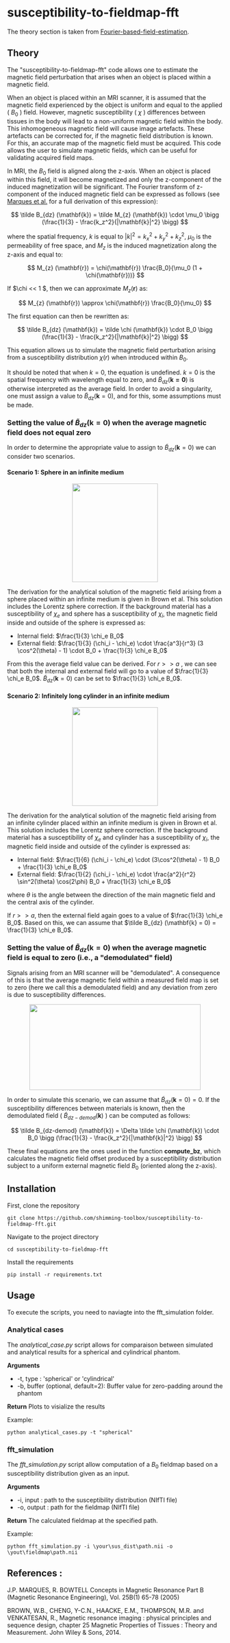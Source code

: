 # susceptibility-to-fieldmap-fft

The theory section is taken from [Fourier-based-field-estimation](https://github.com/evaalonsoortiz/Fourier-based-field-estimation).


## Theory 

The "susceptibility-to-fieldmap-fft" code allows one to estimate the magnetic field perturbation that arises when an object is placed within a magnetic field.

When an object is placed within an MRI scanner, it is assumed that the magnetic field experienced by the object is uniform and equal to the applied ( $B_0$ ) field. However, magnetic susceptibility ( $\chi$ ) differences between tissues in the body will lead to a non-uniform magnetic field within the body. This inhomogeneous magnetic field will cause image artefacts. These artefacts can be corrected for, if the magnetic field distribution is known. For this, an accurate map of the magnetic field must be acquired. This code allows the user to simulate magnetic fields, which can be useful for validating acquired field maps. 

In MRI, the $B_0$ field is aligned along the z-axis. When an object is placed within this field, it will become magnetized and only the z-component of the induced magnetization will be significant. The Fourier transform of z-component of the induced magnetic field can be expressed as follows (see [Marques et al.](https://onlinelibrary.wiley.com/doi/10.1002/cmr.b.20034) for a full derivation of this expression):

$$ \tilde B_{dz} (\mathbf{k}) = \tilde M_{z} (\mathbf{k}) \cdot \mu_0 \bigg (\frac{1}{3} - \frac{k_z^2}{|\mathbf{k}|^2} \bigg) $$ 

where the spatial frequency, $k$ is equal to $|k|^2=k_x^2+k_y^2+k_z^2$, $\mu_0$ is the permeability of free space, and $M_z$ is the induced magnetization along the z-axis and equal to:

$$ M_{z} (\mathbf{r}) = \chi(\mathbf{r}) \frac{B_0}{\mu_0 (1 + \chi(\mathbf{r}))} $$ 

If $\chi << 1 $, then we can approximate $M_{z} (\mathbf{r})$ as:

$$ M_{z} (\mathbf{r}) \approx \chi(\mathbf{r}) \frac{B_0}{\mu_0} $$

The first equation can then be rewritten as:

$$ \tilde B_{dz} (\mathbf{k}) = \tilde \chi (\mathbf{k}) \cdot B_0 \bigg (\frac{1}{3} - \frac{k_z^2}{|\mathbf{k}|^2} \bigg) $$

This equation allows us to simulate the magnetic field perturbation arising from a susceptibility distribution $\chi(r)$ when introduced within $B_0$. 

It should be noted that when $k=0$, the equation is undefined. $k=0$ is the spatial frequency with wavelength equal to zero, and $\tilde B_{dz} (\mathbf{k = 0})$ is otherwise interpreted as the average field. In order to avoid a singularity, one must assign a value to $\tilde B_{dz} (\mathbf{k} = 0)$, and for this, some assumptions must be made. 

### Setting the value of $\tilde B_{dz} (\mathbf{k} = 0)$ when the average magnetic field does not equal zero

In order to determine the appropriate value to assign to  $\tilde B_{dz} (\mathbf{k} = 0)$ we can consider two scenarios. 

#### Scenario 1: Sphere in an infinite medium

<p align="center">
<img src="https://user-images.githubusercontent.com/112189990/194596500-c4b6450d-8d6e-41f8-a768-fbed345f261e.png" width="200" height="230">
</p>

The derivation for the analytical solution of the magnetic field arising from a sphere placed within an infinite medium is given in Brown et al. This solution includes the Lorentz sphere correction. If the background material has a susceptibility of $\chi_e$ and sphere has a susceptibility of $\chi_i$, the magnetic field inside and outside of the sphere is expressed as:

- Internal field: $\frac{1}{3} \chi_e B_0$
- External field: $\frac{1}{3} (\chi_i - \chi_e) \cdot \frac{a^3}{r^3} (3 \cos^2(\theta) - 1) \cdot B_0 + \frac{1}{3} \chi_e B_0$

From this the average field value can be derived. For $r >> a$ , we can see that both the internal and external field will go to a value of $\frac{1}{3} \chi_e B_0$. $\tilde B_{dz} (\mathbf{k} = 0)$ can be set to $\frac{1}{3} \chi_e B_0$.

#### Scenario 2: Infinitely long cylinder in an infinite medium
<p align="center">
<img src="https://user-images.githubusercontent.com/112189990/194596320-76b668d3-5dbd-42f7-881e-e43b82f3653c.png" width="200" height="230">
</p>

The derivation for the analytical solution of the magnetic field arising from an infinite cylinder placed within an infinite medium is given in Brown et al. This solution includes the Lorentz sphere correction. If the background material has a susceptibility of $\chi_e$ and cylinder has a susceptibility of $\chi_i$, the magnetic field inside and outside of the cylinder is expressed as:

- Internal field: $\frac{1}{6} (\chi_i - \chi_e) \cdot (3\cos^2(\theta) - 1) B_0 + \frac{1}{3} \chi_e B_0$
- External field: $\frac{1}{2} (\chi_i - \chi_e) \cdot \frac{a^2}{r^2} \sin^2(\theta) \cos(2\phi) B_0 + \frac{1}{3} \chi_e B_0$

where $\theta$ is the angle between the direction of the main magnetic field and the central axis of the cylinder.

If $r>>a$, then the external field again goes to a value of $\frac{1}{3} \chi_e B_0$. Based on this, we can assume that  $\tilde B_{dz} (\mathbf{k} = 0) = \frac{1}{3} \chi_e B_0$.

### Setting the value of $\tilde B_{dz} (\mathbf{k} = 0)$ when the average magnetic field is equal to zero (i.e., a "demodulated" field)

Signals arising from an MRI scanner will be "demodulated". A consequence of this is that the average magnetic field within a measured field map is set to zero (here we call this a demodulated field) and any deviation from zero is due to susceptibility differences. 

<p align="center">
<img src="https://user-images.githubusercontent.com/112189990/206759060-6093c10d-b072-41ee-beb1-2eae9d184932.png" width="400" height="200">
</p>

In order to simulate this scenario, we can assume that $\tilde B_{dz} (\mathbf{k} = 0) = 0$. If the susceptibility differences between materials is known, then the demodulated field ( $\tilde B_{dz-demod} (\mathbf{k})$ ) can be computed as follows:

$$ \tilde B_{dz-demod} (\mathbf{k}) =  \Delta \tilde \chi (\mathbf{k}) \cdot B_0 \bigg (\frac{1}{3} - \frac{k_z^2}{|\mathbf{k}|^2} \bigg) $$


These final equations are the ones used in the function **compute_bz**, which calculates the magnetic field offset produced by a susceptibility distribution subject to a uniform external magnetic field $B_0$ (oriented along the z-axis).

## Installation 

First, clone the repository

```
git clone https://github.com/shimming-toolbox/susceptibility-to-fieldmap-fft.git
```

Navigate to the project directory

```
cd susceptibility-to-fieldmap-fft
```

Install the requirements

```
pip install -r requirements.txt
```

## Usage
To execute the scripts, you need to naviagte into the fft_simulation folder.

### Analytical cases

The _analytical_case.py_ script allows for comparaison between simulated and analytical results for a spherical and cylindrical phantom. 

**Arguments** 
- -t, type : 'spherical' or 'cylindrical'
- -b, buffer (optional, default=2): Buffer value for zero-padding around the phantom

**Return** 
Plots to visialize the results

Example:
```
python analytical_cases.py -t "spherical"
```


### fft_simulation

The _fft_simulation.py_ script allow computation of a $B_0$ fieldmap based on a susceptibility distribution given as an input.

**Arguments** 
- -i, input : path to the susceptibility distribution (NIfTI file)
- -o, output : path for the fieldmap (NIfTI file)

**Return** 
The calculated fieldmap at the specified path.

Example:
```
python fft_simulation.py -i \your\sus_dist\path.nii -o \yout\fieldmap\path.nii
```

## References :

J.P. MARQUES, R. BOWTELL Concepts in Magnetic Resonance Part B (Magnetic Resonance Engineering), Vol. 25B(1) 65-78 (2005)

BROWN, W.B., CHENG, Y-C.N., HAACKE, E.M., THOMPSON, M.R. and VENKATESAN, R., Magnetic resonance imaging : physical principles and sequence design, chapter 25 Magnetic Properties of Tissues : Theory and Measurement. John Wiley & Sons, 2014.
